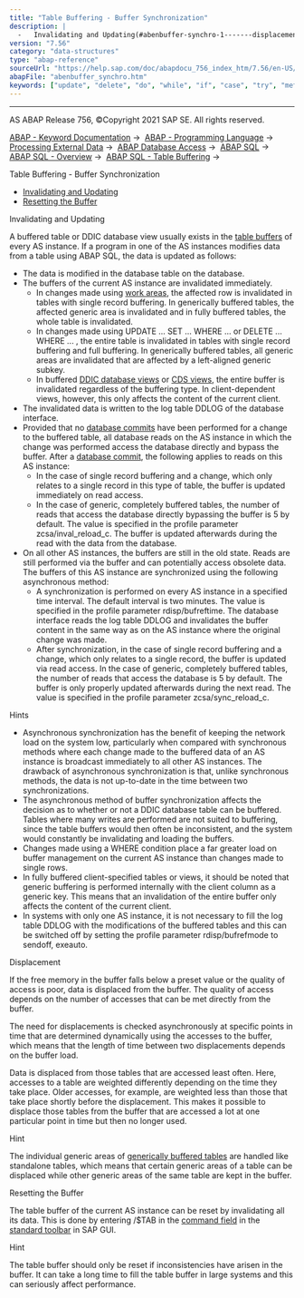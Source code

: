 ```yaml
---
title: "Table Buffering - Buffer Synchronization"
description: |
  -   Invalidating and Updating(#abenbuffer-synchro-1-------displacement---@ITOC@@ABENBUFFER_SYNCHRO_2) -   Resetting the Buffer(#@@ITOC@@ABENBUFFER_SYNCHRO_3) Invalidating and Updating A buffered table or DDIC database view usually exists in the table buffers(https://help.sap.com/doc/abapdocu_7
version: "7.56"
category: "data-structures"
type: "abap-reference"
sourceUrl: "https://help.sap.com/doc/abapdocu_756_index_htm/7.56/en-US/abenbuffer_synchro.htm"
abapFile: "abenbuffer_synchro.htm"
keywords: ["update", "delete", "do", "while", "if", "case", "try", "method", "data", "abenbuffer", "synchro"]
---
```


* * *

AS ABAP Release 756, ©Copyright 2021 SAP SE. All rights reserved.

[ABAP - Keyword Documentation](https://help.sap.com/doc/abapdocu_756_index_htm/7.56/en-US/abenabap.htm) →  [ABAP - Programming Language](https://help.sap.com/doc/abapdocu_756_index_htm/7.56/en-US/abenabap_reference.htm) →  [Processing External Data](https://help.sap.com/doc/abapdocu_756_index_htm/7.56/en-US/abenabap_language_external_data.htm) →  [ABAP Database Access](https://help.sap.com/doc/abapdocu_756_index_htm/7.56/en-US/abendb_access.htm) →  [ABAP SQL](https://help.sap.com/doc/abapdocu_756_index_htm/7.56/en-US/abenabap_sql.htm) →  [ABAP SQL - Overview](https://help.sap.com/doc/abapdocu_756_index_htm/7.56/en-US/abenabap_sql_oview.htm) →  [ABAP SQL - Table Buffering](https://help.sap.com/doc/abapdocu_756_index_htm/7.56/en-US/abensap_puffering.htm) → 

Table Buffering - Buffer Synchronization

-   [Invalidating and Updating](#abenbuffer-synchro-1-------displacement---@ITOC@@ABENBUFFER_SYNCHRO_2)
-   [Resetting the Buffer](#@@ITOC@@ABENBUFFER_SYNCHRO_3)

Invalidating and Updating

A buffered table or DDIC database view usually exists in the [table buffers](https://help.sap.com/doc/abapdocu_756_index_htm/7.56/en-US/abentable_buffer_glosry.htm "Glossary Entry") of every AS instance. If a program in one of the AS instances modifies data from a table using ABAP SQL, the data is updated as follows:

-   The data is modified in the database table on the database.
-   The buffers of the current AS instance are invalidated immediately.
    -   In changes made using [work areas](https://help.sap.com/doc/abapdocu_756_index_htm/7.56/en-US/abenwork_area_glosry.htm "Glossary Entry"), the affected row is invalidated in tables with single record buffering. In generically buffered tables, the affected generic area is invalidated and in fully buffered tables, the whole table is invalidated.
    -   In changes made using [](https://help.sap.com/doc/abapdocu_756_index_htm/7.56/en-US/abapupdate_source.htm)UPDATE ... SET ... WHERE ... or [](https://help.sap.com/doc/abapdocu_756_index_htm/7.56/en-US/abapdelete_where.htm)DELETE ... WHERE ... , the entire table is invalidated in tables with single record buffering and full buffering. In generically buffered tables, all generic areas are invalidated that are affected by a left-aligned generic subkey.
    -   In buffered [DDIC database views](https://help.sap.com/doc/abapdocu_756_index_htm/7.56/en-US/abenddic_database_views.htm) or [CDS views](https://help.sap.com/doc/abapdocu_756_index_htm/7.56/en-US/abencds_v1_views.htm), the entire buffer is invalidated regardless of the buffering type. In client-dependent views, however, this only affects the content of the current client.
-   The invalidated data is written to the log table DDLOG of the database interface.
-   Provided that no [database commits](https://help.sap.com/doc/abapdocu_756_index_htm/7.56/en-US/abendatabase_commit_glosry.htm "Glossary Entry") have been performed for a change to the buffered table, all database reads on the AS instance in which the change was performed access the database directly and bypass the buffer. After a [database commit](https://help.sap.com/doc/abapdocu_756_index_htm/7.56/en-US/abendatabase_commit_glosry.htm "Glossary Entry"), the following applies to reads on this AS instance:
    -   In the case of single record buffering and a change, which only relates to a single record in this type of table, the buffer is updated immediately on read access.
    -   In the case of generic, completely buffered tables, the number of reads that access the database directly bypassing the buffer is 5 by default. The value is specified in the profile parameter zcsa/inval\_reload\_c. The buffer is updated afterwards during the read with the data from the database.
-   On all other AS instances, the buffers are still in the old state. Reads are still performed via the buffer and can potentially access obsolete data. The buffers of this AS instance are synchronized using the following asynchronous method:
    -   A synchronization is performed on every AS instance in a specified time interval. The default interval is two minutes. The value is specified in the profile parameter rdisp/bufreftime. The database interface reads the log table DDLOG and invalidates the buffer content in the same way as on the AS instance where the original change was made.
    -   After synchronization, in the case of single record buffering and a change, which only relates to a single record, the buffer is updated via read access. In the case of generic, completely buffered tables, the number of reads that access the database is 5 by default. The buffer is only properly updated afterwards during the next read. The value is specified in the profile parameter zcsa/sync\_reload\_c.

Hints

-   Asynchronous synchronization has the benefit of keeping the network load on the system low, particularly when compared with synchronous methods where each change made to the buffered data of an AS instance is broadcast immediately to all other AS instances. The drawback of asynchronous synchronization is that, unlike synchronous methods, the data is not up-to-date in the time between two synchronizations.
-   The asynchronous method of buffer synchronization affects the decision as to whether or not a DDIC database table can be buffered. Tables where many writes are performed are not suited to buffering, since the table buffers would then often be inconsistent, and the system would constantly be invalidating and loading the buffers.
-   Changes made using a WHERE condition place a far greater load on buffer management on the current AS instance than changes made to single rows.
-   In fully buffered client-specified tables or views, it should be noted that generic buffering is performed internally with the client column as a generic key. This means that an invalidation of the entire buffer only affects the content of the current client.
-   In systems with only one AS instance, it is not necessary to fill the log table DDLOG with the modifications of the buffered tables and this can be switched off by setting the profile parameter rdisp/bufrefmode to sendoff, exeauto.

Displacement

If the free memory in the buffer falls below a preset value or the quality of access is poor, data is displaced from the buffer. The quality of access depends on the number of accesses that can be met directly from the buffer.

The need for displacements is checked asynchronously at specific points in time that are determined dynamically using the accesses to the buffer, which means that the length of time between two displacements depends on the buffer load.

Data is displaced from those tables that are accessed least often. Here, accesses to a table are weighted differently depending on the time they take place. Older accesses, for example, are weighted less than those that take place shortly before the displacement. This makes it possible to displace those tables from the buffer that are accessed a lot at one particular point in time but then no longer used.

Hint

The individual generic areas of [generically buffered tables](https://help.sap.com/doc/abapdocu_756_index_htm/7.56/en-US/abenbuffer_generic_buffering.htm) are handled like standalone tables, which means that certain generic areas of a table can be displaced while other generic areas of the same table are kept in the buffer.

Resetting the Buffer

The table buffer of the current AS instance can be reset by invalidating all its data. This is done by entering /$TAB in the [command field](https://help.sap.com/doc/abapdocu_756_index_htm/7.56/en-US/abencommand_field_glosry.htm "Glossary Entry") in the [standard toolbar](https://help.sap.com/doc/abapdocu_756_index_htm/7.56/en-US/abenstandard_toolbar_glosry.htm "Glossary Entry") in SAP GUI.

Hint

The table buffer should only be reset if inconsistencies have arisen in the buffer. It can take a long time to fill the table buffer in large systems and this can seriously affect performance.